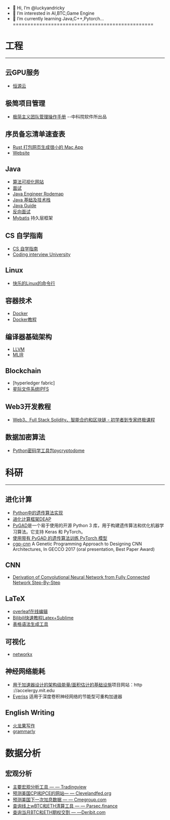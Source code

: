 - 👋 Hi, I’m @luckyandricky
- 👀 I’m interested in AI,BTC,Game Engine
- 🌱 I’m currently learning Java,C++,Pytorch...<br />
================================================<br />
# 工程
___
## 云GPU服务
* [恒源云](https://gpushare.com/auth/register?user=17*****9189&fromId=1f700011c003&source=link)<br />
## 极简项目管理
* [极简主义团队管理操作手册](https://github.com/lazyparser/minimalist-team-leader) --中科院软件所出品<br />
## **序员备忘清单速查表**
* [Rust 打包网页生成很小的 Mac App](https://github.com/tw93/Pake)<br />
* [Website](https://wangchujiang.com/reference/index.html)<br />
## **Java**<br />
* [算法可视化网站](https://www.cs.usfca.edu/~galles/visualization/Algorithms.html)<br />
* [面试](https://github.com/cosen1024/Java-Interview)<br />
* [Java Engineer Rodemap](https://hollischuang.github.io/toBeTopJavaer/#/menu)<br />
* [Java 基础及技术栈](https://github.com/luckyandricky/Notebook/blob/main/java%E6%8A%80%E6%9C%AF%E6%A0%88/java%E5%9F%BA%E7%A1%80.md)<br />
* [Java Guide](https://github.com/Snailclimb/JavaGuide)<br />
* [反向面试](https://github.com/yifeikong/reverse-interview-zh)<br />
* [Mybatis](https://mybatis.org/mybatis-3/) 持久层框架<br />
## **CS 自学指南**<br />
* [CS 自学指南](https://csdiy.wiki/)<br />
* [Coding interview University ](https://github.com/jwasham/coding-interview-university)<br />
## **Linux**<br />
* [快乐的Linux的命令行](http://billie66.github.io/TLCL/index.html)<br />
## **容器技术**<br />
* [Docker](https://wangchujiang.com/reference/docs/docker.html#%E4%B8%80%E8%88%AC%E5%91%BD%E4%BB%A4)<br />
* [Docker教程](https://vuepress.mirror.docker-practice.com/)<br />
## **编译器基础架构**<br />
* [LLVM](https://github.com/llvm/llvm-project)<br />
* [MLIR](https://mlir.llvm.org/getting_started/TestingGuide/#command-line-incantations)<br />
## **Blockchain**<br />
* [hyperledger fabric]<br />
* [星际文件系统IPFS](https://github.com/ipfs/ipfs)<br />

## **Web3开发教程**<br />
* [Web3、Full Stack Solidity、智能合约和区块链 - 初学者到专家终极课程](https://github.com/smartcontractkit/full-blockchain-solidity-course-js)<br />
## **数据加密算法**<br />
* [Python密码学工具包pycryptodome](https://github.com/Legrandin/pycryptodome)<br />
# 科研
___
## **进化计算**<br />
* [Python中的遗传算法实现](https://towardsdatascience.com/genetic-algorithm-implementation-in-python-5ab67bb124a6)<br />
* [进化计算框架DEAP](https://github.com/DEAP/deap)<br />
* [PyGAD](https://github.com/ahmedfgad/GeneticAlgorithmPython)是一个易于使用的开源 Python 3 库，用于构建遗传算法和优化机器学习算法。它支持 Keras 和 PyTorch。<br />
* [使用带有 PyGAD 的遗传算法训练 PyTorch 模型](https://neptune.ai/blog/train-pytorch-models-using-genetic-algorithm-with-pygad)<br />
*  [cgp-cnn](https://github.com/sg-nm/cgp-cnn-PyTorch) A Genetic Programming Approach to Designing CNN Architectures, In GECCO 2017 (oral presentation, Best Paper Award)<br />

## **CNN**<br />
* [Derivation of Convolutional Neural Network from Fully Connected Network Step-By-Step](https://towardsdatascience.com/derivation-of-convolutional-neural-network-from-fully-connected-network-step-by-step-b42ebafa5275)<br />
## **LaTeX**<br />
* [overleaf在线编辑](https://www.overleaf.com/)<br />
* [Bilibili快速教程Latex+Sublime](https://www.bilibili.com/video/BV1p44y1P7P4/?spm_id_from=333.999.0.0)<br />
* [表格语法生成工具](https://www.tablesgenerator.com/#)<br />
## **可视化**<br />
* [networkx](https://github.com/networkx/networkx)<br />

## **神经网络能耗**<br />
* [用于加速器设计的架构级能量/面积估计的基础设施](https://github.com/Accelergy-Project/accelergy)项目网站：http ://accelergy.mit.edu<br />
* [Eyeriss](https://eyeriss.mit.edu/) 适用于深度卷积神经网络的节能型可重构加速器<br />
## **English Writing**<br />
* [火龙果写作](https://web.mypitaya.com/)<br />
* [grammarly](https://app.grammarly.com/)<br />

# 数据分析
## **宏观分析**<br />
* [主要宏观分析工具 — — Tradingview](https://www.tradingview.com/)<br />
* [预测美国CPI和PCE的网站— — Clevelandfed.org](https://www.clevelandfed.org/indicators-and-data/inflation-nowcasting)<br />
* [预测美国下一次加息数据 — — Cmegroup.com](https://www.cmegroup.com/markets/interest-rates/cme-fedwatch-tool.html?redirect=/trading/interest-rates/countdown-to-fomc.html)<br />
* [查询线上wBTC和ETH清算工具 — — Parsec.finance](https://parsec.finance/)<br />
* [查询当月BTC和ETH期权交割 — —Deribit.com](https://metrics.deribit.com/options/BTC)<br />
<!---
luckyandricky/luckyandricky is a ✨ special ✨ repository because its `README.md` (this file) appears on your GitHub profile.
You can click the Preview link to take a look at your changes.
--->
